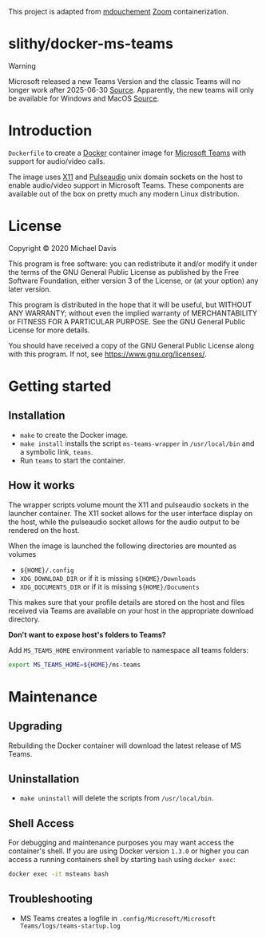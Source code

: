 This project is adapted from [mdouchement](https://github.com/mdouchement) [Zoom](https://github.com/mdouchement/docker-zoom-us) containerization.

# slithy/docker-ms-teams
>[!warning]
>Microsoft released a new Teams Version and the classic Teams will no longer work after 2025-06-30 [Source](https://learn.microsoft.com/en-us/microsoftteams/teams-for-vdi).
>Apparently, the new teams will only be available for Windows and MacOS [Source](https://learn.microsoft.com/en-us/answers/questions/1641711/is-the-new-version-of-teams-available-for-ubuntu-2). 

# Introduction

`Dockerfile` to create a [Docker](https://www.docker.com/) container image for
[Microsoft Teams](https://www.microsoft.com/en-us/microsoft-365/microsoft-teams/download-app)
with support for audio/video calls.

The image uses [X11](http://www.x.org) and [Pulseaudio](http://www.freedesktop.org/wiki/Software/PulseAudio/)
unix domain sockets on the host to enable audio/video support in Microsoft Teams. These components are
available out of the box on pretty much any modern Linux distribution.

# License

Copyright © 2020 Michael Davis

This program is free software: you can redistribute it and/or modify
it under the terms of the GNU General Public License as published by
the Free Software Foundation, either version 3 of the License, or
(at your option) any later version.

This program is distributed in the hope that it will be useful,
but WITHOUT ANY WARRANTY; without even the implied warranty of
MERCHANTABILITY or FITNESS FOR A PARTICULAR PURPOSE.  See the
GNU General Public License for more details.

You should have received a copy of the GNU General Public License
along with this program.  If not, see <https://www.gnu.org/licenses/>.

# Getting started

## Installation

* `make` to create the Docker image.
* `make install` installs the script `ms-teams-wrapper` in `/usr/local/bin` and a symbolic link, `teams`.
* Run `teams` to start the container.

## How it works

The wrapper scripts volume mount the X11 and pulseaudio sockets in the launcher container. The X11 socket
allows for the user interface display on the host, while the pulseaudio socket allows for the audio output
to be rendered on the host.

When the image is launched the following directories are mounted as volumes

- `${HOME}/.config`
- `XDG_DOWNLOAD_DIR` or if it is missing `${HOME}/Downloads`
- `XDG_DOCUMENTS_DIR` or if it is missing `${HOME}/Documents`

This makes sure that your profile details are stored on the host and files received via Teams are available
on your host in the appropriate download directory.

**Don't want to expose host's folders to Teams?**

Add `MS_TEAMS_HOME` environment variable to namespace all teams folders:
```sh
export MS_TEAMS_HOME=${HOME}/ms-teams
```

# Maintenance

## Upgrading

Rebuilding the Docker container will download the latest release of MS Teams.

## Uninstallation

* `make uninstall` will delete the scripts from `/usr/local/bin`.

## Shell Access

For debugging and maintenance purposes you may want access the container's shell. If you are using Docker
version `1.3.0` or higher you can access a running containers shell by starting `bash` using `docker exec`:

```bash
docker exec -it msteams bash
```

## Troubleshooting

* MS Teams creates a logfile in `.config/Microsoft/Microsoft Teams/logs/teams-startup.log`


